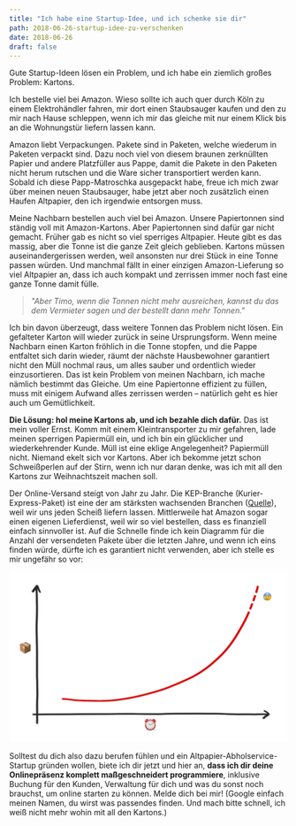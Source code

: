 ```yaml
---
title: "Ich habe eine Startup-Idee, und ich schenke sie dir"
path: 2018-06-26-startup-idee-zu-verschenken
date: 2018-06-26
draft: false
---
```


Gute Startup-Ideen lösen ein Problem, und ich habe ein ziemlich großes Problem: Kartons.

Ich bestelle viel bei Amazon. Wieso sollte ich auch quer durch Köln zu einem Elektrohändler fahren, mir dort einen Staubsauger kaufen und den zu mir nach Hause schleppen, wenn ich mir das gleiche mit nur einem Klick bis an die Wohnungstür liefern lassen kann.

Amazon liebt Verpackungen. Pakete sind in Paketen, welche wiederum in Paketen verpackt sind. Dazu noch viel von diesem braunen zerknüllten Papier und andere Platzfüller aus Pappe, damit die Pakete in den Paketen nicht herum rutschen und die Ware sicher transportiert werden kann. Sobald ich diese Papp-Matroschka ausgepackt habe, freue ich mich zwar über meinen neuen Staubsauger, habe jetzt aber noch zusätzlich einen Haufen Altpapier, den ich irgendwie entsorgen muss.

Meine Nachbarn bestellen auch viel bei Amazon. Unsere Papiertonnen sind ständig voll mit Amazon-Kartons. Aber Papiertonnen sind dafür gar nicht gemacht. Früher gab es nicht so viel sperriges Altpapier. Heute gibt es das massig, aber die Tonne ist die ganze Zeit gleich geblieben. Kartons müssen auseinandergerissen werden, weil ansonsten nur drei Stück in eine Tonne passen würden. Und manchmal fällt in einer einzigen Amazon-Lieferung so viel Altpapier an, dass ich auch kompakt und zerrissen immer noch fast eine ganze Tonne damit fülle.

> _"Aber Timo, wenn die Tonnen nicht mehr ausreichen, kannst du das dem Vermieter sagen und der bestellt dann mehr Tonnen."_

Ich bin davon überzeugt, dass weitere Tonnen das Problem nicht lösen. Ein gefalteter Karton will wieder zurück in seine Ursprungsform. Wenn meine Nachbarn einen Karton fröhlich in die Tonne stopfen, und die Pappe entfaltet sich darin wieder, räumt der nächste Hausbewohner garantiert nicht den Müll nochmal raus, um alles sauber und ordentlich wieder einzusortieren. Das ist kein Problem von meinen Nachbarn, ich mache nämlich bestimmt das Gleiche. Um eine Papiertonne effizient zu füllen, muss mit einigem Aufwand alles zerrissen werden – natürlich geht es hier auch um Gemütlichkeit.

**Die Lösung: hol meine Kartons ab, und ich bezahle dich dafür.** Das ist mein voller Ernst. Komm mit einem Kleintransporter zu mir gefahren, lade meinen sperrigen Papiermüll ein, und ich bin ein glücklicher und wiederkehrender Kunde. Müll ist eine eklige Angelegenheit? Papiermüll nicht. Niemand ekelt sich vor Kartons. Aber ich bekomme jetzt schon Schweißperlen auf der Stirn, wenn ich nur daran denke, was ich mit all den Kartons zur Weihnachtszeit machen soll.

Der Online-Versand steigt von Jahr zu Jahr. Die KEP-Branche (Kurier-Express-Paket) ist eine der am stärksten wachsenden Branchen ([Quelle](https://www.biek.de/tl_files/biek/downloads/papiere/BIEK_KEP-Studie_2016.pdf#page=21)), weil wir uns jeden Scheiß liefern lassen. Mittlerweile hat Amazon sogar einen eigenen Lieferdienst, weil wir so viel bestellen, dass es finanziell einfach sinnvoller ist. Auf die Schnelle finde ich kein Diagramm für die Anzahl der versendeten Pakete über die letzten Jahre, und wenn ich eins finden würde, dürfte ich es garantiert nicht verwenden, aber ich stelle es mir ungefähr so vor:

![Ein sehr präziser Graph über die Entwicklung von versendeten Paketen](./praeziser-graph.png)

Solltest du dich also dazu berufen fühlen und ein Altpapier-Abholservice-Startup gründen wollen, biete ich dir jetzt und hier an, **dass ich dir deine Onlinepräsenz komplett maßgeschneidert programmiere**, inklusive Buchung für den Kunden, Verwaltung für dich und was du sonst noch brauchst, um online starten zu können. Melde dich bei mir! (Google einfach meinen Namen, du wirst was passendes finden. Und mach bitte schnell, ich weiß nicht mehr wohin mit all den Kartons.)
